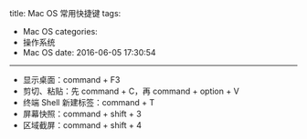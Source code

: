 title: Mac OS 常用快捷键
tags:
  - Mac OS
categories:
  - 操作系统
  - Mac OS
date: 2016-06-05 17:30:54
---


- 显示桌面：command + F3
- 剪切、粘贴：先 command + C，再 command + option + V
- 终端 Shell 新建标签：command + T
- 屏幕快照：command + shift + 3
- 区域截屏：command + shift + 4
